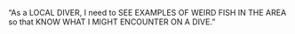 “As a LOCAL DIVER, I need to SEE EXAMPLES OF WEIRD FISH IN THE AREA so that KNOW WHAT I MIGHT ENCOUNTER ON A DIVE.”